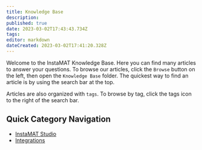 ```yaml
---
title: Knowledge Base
description: 
published: true
date: 2023-03-02T17:43:43.734Z
tags: 
editor: markdown
dateCreated: 2023-03-02T17:41:20.328Z
---
```


Welcome to the InstaMAT Knowledge Base. Here you can find many articles to answer your questions. To browse our articles, click the `Browse` button on the left, then open the `Knowledge Base` folder. The quickest way to find an article is by using the search bar at the top.

Articles are also organized with `tags`. To browse by tag, click the tags icon to the right of the search bar.

## Quick Category Navigation

- [InstaMAT Studio](/t/instamat%20studio)
- [Integrations](/t/integrations)